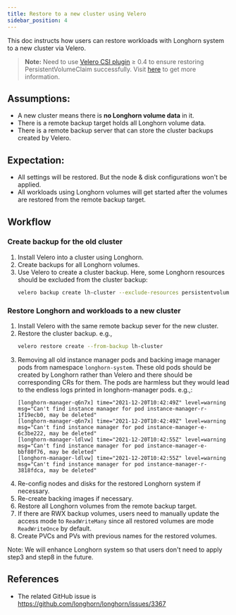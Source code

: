 ```yaml
---
title: Restore to a new cluster using Velero
sidebar_position: 4
---
```


This doc instructs how users can restore workloads with Longhorn system to a new cluster via Velero.

> **Note:** Need to use [Velero CSI plugin](https://github.com/vmware-tanzu/velero-plugin-for-csi) ≥ 0.4 to ensure restoring PersistentVolumeClaim successfully. Visit [here](/kb/troubleshooting-restore-pvc-stuck-using-velero-csi-plugin-version-lower-than-0.4) to get more information.


## Assumptions:
- A new cluster means there is **no Longhorn volume data** in it.
- There is a remote backup target holds all Longhorn volume data.
- There is a remote backup server that can store the cluster backups created by Velero.

## Expectation:
- All settings will be restored. But the node & disk configurations won't be applied.
- All workloads using Longhorn volumes will get started after the volumes are restored from the remote backup target.

## Workflow

### Create backup for the old cluster
1. Install Velero into a cluster using Longhorn.
2. Create backups for all Longhorn volumes.
3. Use Velero to create a cluster backup. Here, some Longhorn resources should be excluded from the cluster backup:
    ```bash
    velero backup create lh-cluster --exclude-resources persistentvolumes,persistentvolumeclaims,backuptargets.longhorn.io,backupvolumes.longhorn.io,backups.longhorn.io,nodes.longhorn.io,volumes.longhorn.io,engines.longhorn.io,replicas.longhorn.io,backingimagedatasources.longhorn.io,backingimagemanagers.longhorn.io,backingimages.longhorn.io,sharemanagers.longhorn.io,instancemanagers.longhorn.io,engineimages.longhorn.io
    ```
### Restore Longhorn and workloads to a new cluster
1. Install Velero with the same remote backup sever for the new cluster.
2. Restore the cluster backup. e.g.,
    ```bash
    velero restore create --from-backup lh-cluster
    ```
3. Removing all old instance manager pods and backing image manager pods from namespace `longhorn-system`. These old pods should be created by Longhorn rather than Velero and there should be corresponding CRs for them. The pods are harmless but they would lead to the endless logs printed in longhorn-manager pods. e.g.,:
    ```log
    [longhorn-manager-q6n7x] time="2021-12-20T10:42:49Z" level=warning msg="Can't find instance manager for pod instance-manager-r-1f19ecb0, may be deleted"
    [longhorn-manager-q6n7x] time="2021-12-20T10:42:49Z" level=warning msg="Can't find instance manager for pod instance-manager-e-6c3be222, may be deleted"
    [longhorn-manager-ldlvw] time="2021-12-20T10:42:55Z" level=warning msg="Can't find instance manager for pod instance-manager-e-bbf80f76, may be deleted"
    [longhorn-manager-ldlvw] time="2021-12-20T10:42:55Z" level=warning msg="Can't find instance manager for pod instance-manager-r-3818fdca, may be deleted"
    ```
4. Re-config nodes and disks for the restored Longhorn system if necessary.
5. Re-create backing images if necessary.
6. Restore all Longhorn volumes from the remote backup target.
7. If there are RWX backup volumes, users need to manually update the access mode to `ReadWriteMany` since all restored volumes are mode `ReadWriteOnce` by default.
8. Create PVCs and PVs with previous names for the restored volumes.

Note: We will enhance Longhorn system so that users don't need to apply step3 and step8 in the future.

## References
- The related GitHub issue is https://github.com/longhorn/longhorn/issues/3367
